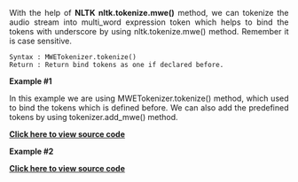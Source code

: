 <div align="justify">

With the help of __NLTK nltk.tokenize.mwe()__ method, we can tokenize the audio stream into multi_word expression token which helps to bind the tokens with underscore by using nltk.tokenize.mwe() method. Remember it is case sensitive.

```
Syntax : MWETokenizer.tokenize()
Return : Return bind tokens as one if declared before.
```

__Example #1__

In this example we are using MWETokenizer.tokenize() method, which used to bind the tokens which is defined before. We can also add the predefined tokens by using tokenizer.add_mwe() method.

<a href=""><strong>Click here to view source code</strong></a>

__Example #2__

<a href=""><strong>Click here to view source code</strong></a>

</div>